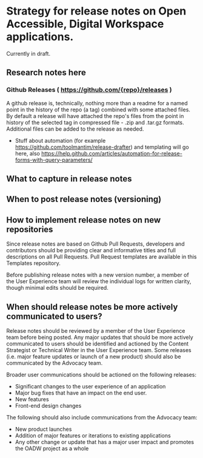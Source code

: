 # Strategy for release notes on Open Accessible, Digital Workspace applications. 

Currently in draft. 

## Research notes here

### Github Releases ( https://github.com/{repo}/releases )
A github release is, technically, nothing more than a readme for a named point in the history of the repo (a tag) combined with some attached files. By default a release will have attached the repo's files from the point in history of the selected tag  in compressed file - .zip and .tar.gz formats. Additional files can be added to the release as needed.

* Stuff about automation (for example https://github.com/toolmantim/release-drafter) and templating will go here, also  https://help.github.com/articles/automation-for-release-forms-with-query-parameters/

## What to capture in release notes

## When to post release notes (versioning)

## How to implement release notes on new repositories

Since release notes are based on Github Pull Requests, developers and contributors should be providing clear and informative titles and full descriptions on all Pull Requests. Pull Request templates are available in this Templates repository. 

Before publishing release notes with a new version number, a member of the User Experience team will review the individual logs for written clarity, though minimal edits should be required. 

## When should release notes be more actively communicated to users?

Release notes should be reviewed by a member of the User Experience team before being posted. Any major updates that should be more actively communicated to users should be identified and actioned by the Content Strategist or Technical Writer in the User Experience team. Some releases (i.e. major feature updates or launch of a new product) should also be communicated by the Advocacy team. 

Broader user communications should be actioned on the following releases:

* Significant changes to the user experience of an application
* Major bug fixes that have an impact on the end user. 
* New features
* Front-end design changes

The following should also include communications from the Advocacy team:

* New product launches
* Addition of major features or iterations to existing applications
* Any other change or update that has a major user impact and promotes the OADW project as a whole
